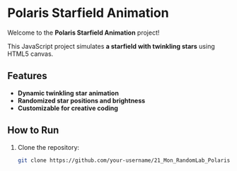 # Polaris Starfield Animation

Welcome to the **Polaris Starfield Animation** project!

This JavaScript project simulates **a starfield with twinkling stars** using HTML5 canvas.

## Features
- **Dynamic twinkling star animation**
- **Randomized star positions and brightness**
- **Customizable for creative coding**

## How to Run

1. Clone the repository:
   ```bash
   git clone https://github.com/your-username/21_Mon_RandomLab_Polaris.git
